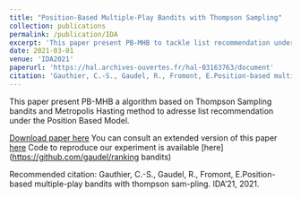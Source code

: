 ```yaml
---
title: "Position-Based Multiple-Play Bandits with Thompson Sampling"
collection: publications
permalink: /publication/IDA
excerpt: 'This paper present PB-MHB to tackle list recommendation under the Position Based Model .'
date: 2021-03-01
venue: 'IDA2021'
paperurl: 'https://hal.archives-ouvertes.fr/hal-03163763/document'
citation: 'Gauthier, C.-S., Gaudel, R., Fromont, E.Position-based multiple-play bandits with thompson sam-pling.  IDA’21, 2021.'
---
```

This paper present PB-MHB a algorithm based on Thompson Sampling bandits and Metropolis Hasting method to adresse list recommendation under the Position Based Model.

[Download paper here](https://hal.archives-ouvertes.fr/hal-03163763/document)
You can consult an extended version of this paper [here](https://arxiv.org/pdf/2009.13181.pdf)
Code to reproduce our experiment is available [here](https://github.com/gaudel/ranking bandits)

Recommended citation: Gauthier, C.-S., Gaudel, R., Fromont, E.Position-based multiple-play bandits with thompson sam-pling.  IDA’21, 2021.
